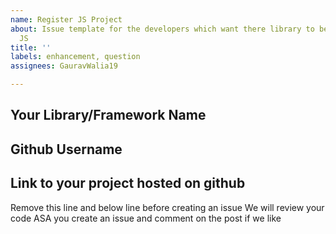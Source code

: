 ```yaml
---
name: Register JS Project
about: Issue template for the developers which want there library to be added in Treasure
  JS
title: ''
labels: enhancement, question
assignees: GauravWalia19

---
```


## Your Library/Framework Name

## Github Username

## Link to your project hosted on github


Remove this line and below line before creating an issue
We will review your code ASA you create an issue and comment on the post if we like
